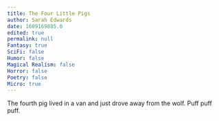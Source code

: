 ```yaml
---
title: The Four Little Pigs
author: Sarah Edwards
date: 1609169885.0
edited: true
permalink: null
Fantasy: true
SciFi: false
Humor: false
Magical Realism: false
Horror: false
Poetry: false
Micro: true
---
```

The fourth pig lived in a van and just drove away from the wolf. Puff puff puff.

